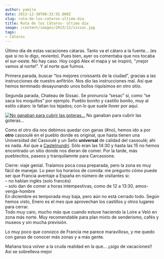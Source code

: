 ```yaml
---
author: yamila
date: 2013-12-30T00:33:55.000Z
slug: ruta-de-los-cataros-ultimo-dia
title: Ruta de los Cátaros- último día
image: /content/images/2013/12/sissac.jpg
tags:
- Cátaros
---
```



Último día de estas vacaciones cátaras. Tanto va el cátaro a la fuente… (es que si no lo digo, reviento). Pues bien, ayer os comentaba que nos tocaba el sur-oeste. No hay caso. Hoy cogió Alex el mapa y se inspiró, “¡mejor vamos al norte!”. Y al norte que fuimos.

Primera parada, buscar “los mejores croissants de la ciudad”, gracias a las instrucciones de nuestro anfitrión. Nos dio las instrucciones mal. Así que hemos terminado desayunando unos bollos riquísimos en otro sitio.

Segunda parada, Chateau de Sissac. Se pronuncia “sesac” sí, como “se saca los moquillos” por ejemplo. Pueblo bonito y castillo bonito, muy al estilo cátaro: le faltan los tejados; con lo que suele llover por aquí.

[![No ganaban para cubrir las goteras...](/content/images/2013/12/sissac.jpg#small)](/content/images/2013/12/sissac.jpg#full)
No ganaban para cubrir las goteras…

Como el otro día nos debimos quedar con ganas (#no), hemos ido a por **otro** cassoulé en el pueblo donde es original, que hasta tienen una Universidad del Cassoulé y un Sello **universal** de calidad del cassoulé; ahí es nada. Así que a [Castelnundrí](). Sólo eran las 14:30 y hasta las 15 no hemos encontrado un sitio donde nos dieran de comer. Por la tarde, más pueblecitos, paseos y tranquilamnte para Carcassone.

Cierre: viaje genial. Traíamos poca cosa preparada, pero la zona es muy fácil de manejar. Lo peor los horarios de comida: me pregunto cómo puede ser que Francia aventaje a España en número de visitantes si:  
 – no hablan inglés (solo francés)  
 – solo dan de comer a horas intempestivas, como de 12 a 13:30, amos-venga-hombre  
 En diciembre es temporada muy baja, pero aún no está cerrado todo. Según hemos visto, Enero es el mes que aprovechan los castillos y otros lugares para cerrar.  
 Todo muy caro, mucho más que cuando estuve haciendo la Loire a Veló en zona más norte. Muy recomendable para plan mixto de senderismo, cafés y museos y sin mucha previsión.

Lo muy poco que conozco de Francia me parece maravilloso, y me quedo con ganas de conocer más zonas y a más gente.

Mañana toca volver a la cruda realidad en la que… ¡¡sigo de vacaciones!! Así se sobrelleva mejor 


